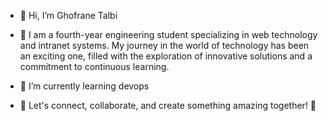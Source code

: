 - 👋 Hi, I’m Ghofrane Talbi
- 👀 I am a fourth-year engineering student specializing in web technology and intranet systems. My journey in the world of technology has been an exciting one, filled with the exploration of innovative solutions and a commitment to continuous learning.
  
- 🌱 I’m currently learning devops
- 💞️ Let's connect, collaborate, and create something amazing together! 🚀


<!---
talbighofranee/talbighofranee is a ✨ special ✨ repository because its `README.md` (this file) appears on your GitHub profile.
You can click the Preview link to take a look at your changes.
--->
